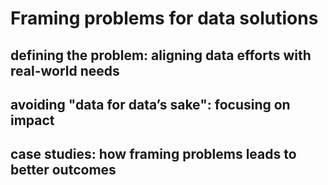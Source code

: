 # Framing problems for data solutions

## defining the problem: aligning data efforts with real-world needs

## avoiding "data for data’s sake": focusing on impact

## case studies: how framing problems leads to better outcomes
